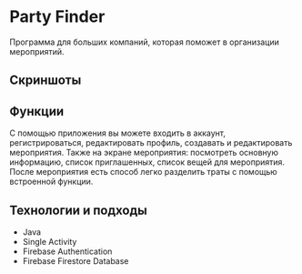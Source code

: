 # Party Finder 
Программа для больших компаний, которая поможет в организации мероприятий.
## Скриншоты

## Функции
С помощью приложения вы можете входить в аккаунт, регистрироваться, редактировать профиль, создавать и редактировать мероприятия. Также на экране мероприятия: посмотреть основную информацию, список приглашенных, список вещей для мероприятия. После мероприятия есть способ легко разделить траты с помощью встроенной функции.
## Технологии и подходы
* Java
* Single Activity
* Firebase Authentication
* Firebase Firestore Database

